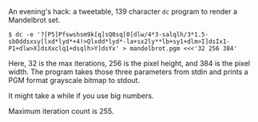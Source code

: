 An evening's hack: a tweetable, 139 character `dc` program to render a Mandelbrot set.

```
$ dc -e '?[P5]Pfswshsm9k[q]sQ0sq[0[dlw/4*3-salqlh/3*1.5-sb0ddsxsy[lxd*lyd*+4!>Qlxdd*lyd*-la+sx2ly**lb+sy1+dlm>I]dsIx1-P1+dlw>X]dsXxclq1+dsqlh>Y]dsYx' > mandelbrot.pgm <<<'32 256 384'
```

Here, 32 is the max iterations, 256 is the pixel height, and 384 is the pixel width. The program takes those three parameters from stdin and prints a PGM format grayscale bitmap to stdout.

It might take a while if you use big numbers.

Maximum iteration count is 255.
